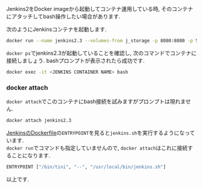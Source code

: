 Jenkins2をDocker imageから起動してコンテナ運用している時, そのコンテナにアタッチしてbash操作したい場合があります.  

次のようにJenkinsコンテナを起動します.  

```bash
docker run --name jenkins2.3 --volumes-from j_storage -p 8080:8080 -p 50000:50000 jenkins:2.3
```

`docker ps`でjenkins2.3が起動していることを確認し, 次のコマンドでコンテナに接続しましょう.  bashプロンプトが表示されたら成功です.  

```bash
docker exec -it <JENKINS CONTAINER NAME> bash
```

### docker attach

`docker attach`でこのコンテナにbash接続を試みますがプロンプトは現れません.  

```bash
docker attach jenkins2.3
```

[JenkinsのDockerfile](https://github.com/jenkinsci/docker/blob/master/Dockerfile)の`ENTRYPOINT`を見ると`jenkins.sh`を実行するようになっています.  
`docker run`でコマンドも指定していませんので, `docker attach`はこれに接続することになります.  

```bash
ENTRYPOINT ["/bin/tini", "--", "/usr/local/bin/jenkins.sh"]
```

以上です.  
